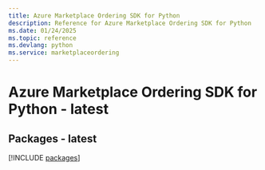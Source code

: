 ```yaml
---
title: Azure Marketplace Ordering SDK for Python
description: Reference for Azure Marketplace Ordering SDK for Python
ms.date: 01/24/2025
ms.topic: reference
ms.devlang: python
ms.service: marketplaceordering
---
```

# Azure Marketplace Ordering SDK for Python - latest
## Packages - latest
[!INCLUDE [packages](marketplace-ordering-index.md)]